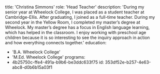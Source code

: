title: 'Christina Simmons'
role: 'Head Teacher'
description: 'During my senior year at Wheelock College, I was placed as a student teacher at Cambridge-Ellis. After graduating, I joined as a full-time teacher. During my second year in the Yellow Room, I completed my master’s degree at Wheelock. My master’s degree has a focus in English language learning, which has helped in the classroom. I enjoy working with preschool age children because it is so interesting to see the inquiry approach in action and how everything connects together.'
education:
  - 'B.A. Wheelock College'
  - 'M.Ed. Wheelock College'
programs:
  - 4b25750c-ffe4-491a-b9b6-be3ddc633f75
id: 353df52e-b257-4e63-abc8-d0b6b15a03f1
